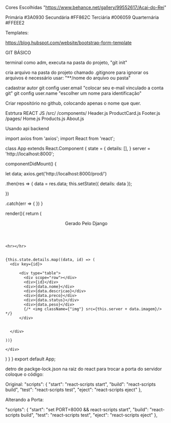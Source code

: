 Cores Escolhidas "https://www.behance.net/gallery/99552617/Acai-do-Rei"

Primária #3A0930
Secundária #FF862C
Terciária #006059
Quarternária #FFEEE2


Templates:

https://blog.hubspot.com/website/bootstrap-form-template


GIT BÁSICO

terminal como adm, executa na pasta do projeto, "git init"

cria arquivo na pasta do projeto chamado .gitignore
para ignorar os arquivos é necessário usar: "**/nome do arquivo ou pasta"

cadastrar autor
git config user.email "colocar seu e-mail vinculado a conta git"
git config user.name "escolher um nome para identificação"

Criar repositório no github, colocando apenas o nome que quer.

Estrtura REACT JS
/src/
    /components/
      Header.js
      ProductCard.js
      Footer.js
    /pages/
      Home.js
      Products.js
      About.js

Usando api backend

import axios from 'axios';
import React from 'react';

class App extends React.Component {
  state = { details: [], }
  server = 'http://localhost:8000';
  

componentDidMount() {
  
  let data;
  axios.get('http://localhost:8000/prod/')
  
  .then(res => {
    data = res.data;
    this.setState({
      details: data
    });
    
  })
  
  .catch(err => { })
}

render(){
  return (
    <div>
    <header>Gerado Pelo Django</header>
    
    <hr></hr>
    
    
    {this.state.details.map((data, id) => (
      <div key={id}>
        
          <div type="table">
            <div scope="row"></div>
            <div>{id}</div>
            <div>{data.nome}</div>
            <div>{data.descricao}</div>
            <div>{data.preco}</div>
            <div>{data.status}</div>
            <div>{data.peso}</div>
            {/* <img className={"img"} src={this.server + data.imagem}/> */}
          </div>
        
        
      </div>
      
    ))}
    
    </div>
    
 
    
  )
}
}
export default App;


detro de packge-lock.json na raiz do react para trocar a porta do servidor coloque o código:

Original:
"scripts": {
    "start": "react-scripts start",
    "build": "react-scripts build",
    "test": "react-scripts test",
    "eject": "react-scripts eject"
  },

Alterando a Porta:

"scripts": {
    "start": "set PORT=8000 && react-scripts start",
    "build": "react-scripts build",
    "test": "react-scripts test",
    "eject": "react-scripts eject"
  },